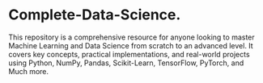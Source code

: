# Complete-Data-Science.
This repository is a comprehensive resource for anyone looking to master Machine Learning and Data Science from scratch to an advanced level. It covers key concepts, practical implementations, and real-world projects using Python, NumPy, Pandas, Scikit-Learn, TensorFlow, PyTorch, and Much more.
